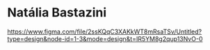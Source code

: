 # Natália Bastazini

https://www.figma.com/file/2ssKQqC3XAKkWT8mRsaTSv/Untitled?type=design&node-id=1-3&mode=design&t=IR5YM8g2qup13NvO-0